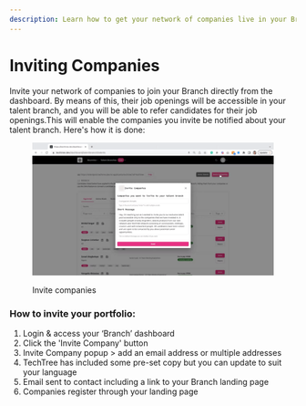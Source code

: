 ```yaml
---
description: Learn how to get your network of companies live in your Branch
---
```


# Inviting Companies

Invite your network of companies to join your Branch directly from the dashboard. By means of this, their job openings will be accessible in your talent branch, and you will be able to refer candidates for their job openings.This will enable the companies you invite be notified about your talent branch. Here's how it is done:

<figure><img src="../../.gitbook/assets/Inviting Companies.gif" alt=""><figcaption><p>Invite companies </p></figcaption></figure>

### How to invite your portfolio:

1. Login & access your ‘Branch’ dashboard
2. Click the 'Invite Company' button&#x20;
3. Invite Company popup > add an email address or multiple addresses&#x20;
4. TechTree has included some pre-set copy but you can update to suit your language
5. Email sent to contact including a link to your Branch landing page
6. Companies register through your landing page

